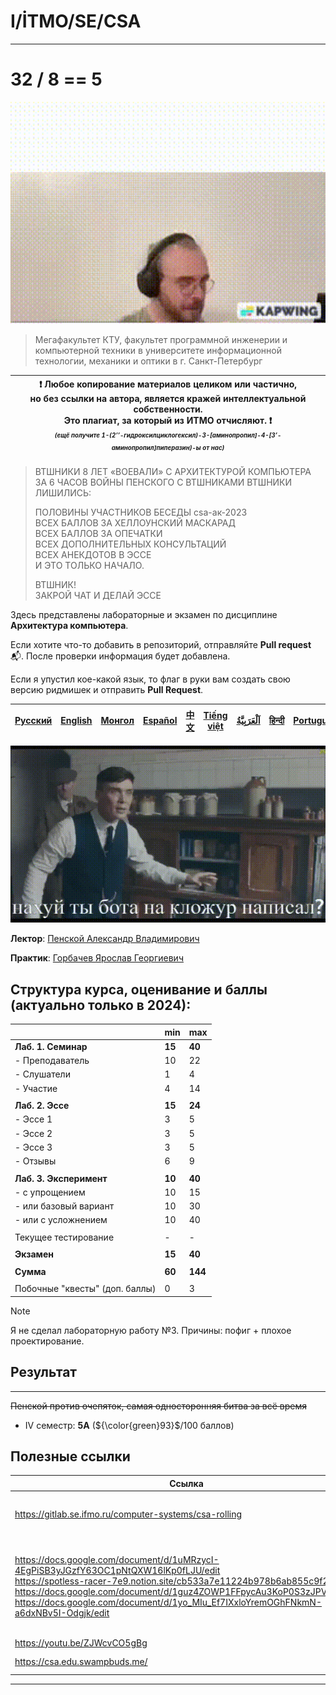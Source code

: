 # I/İTMO/SE/CSA

---
# 32 / 8 == 5

<p align="center">
    <img src="/img/gifs/Penskoi.gif" alt="Penskoi" width="540"/>
</p>

> Мегафакультет КТУ, факультет программной инженерии и компьютерной техники в университете информационной технологии, механики и оптики в г. Санкт-Петербург

| :exclamation: <b>Любое копирование материалов целиком или частично,<br>но без ссылки на автора, является кражей интеллектуальной собственности.<br>Это плагиат, за который из ИТМО отчисляют.</b> :exclamation:<br><sub><sup><i>(ещё получите 1-(2’’-гидроксилциклогексил)-3-[аминопропил]-4-[3’-аминопропил]пиперазин)-ы от нас)</sup></sub></b> |
|---------------------------------------------------------------------------------------------------------------------------------------------------------------------------------------------------------------------------------------------------------------------------------------------------------------------------------------------------|
> ВТШНИКИ 8 ЛЕТ «ВОЕВАЛИ» С АРХИТЕКТУРОЙ КОМПЬЮТЕРА\
> ЗА 6 ЧАСОВ ВОЙНЫ ПЕНСКОГО С ВТШНИКАМИ ВТШНИКИ ЛИШИЛИСЬ:
>
>ПОЛОВИНЫ УЧАСТНИКОВ БЕСЕДЫ csa-ак-2023\
ВСЕХ БАЛЛОВ ЗА ХЕЛЛОУНСКИЙ МАСКАРАД\
ВСЕХ БАЛЛОВ ЗА ОПЕЧАТКИ\
ВСЕХ ДОПОЛНИТЕЛЬНЫХ КОНСУЛЬТАЦИЙ\
ВСЕХ АНЕКДОТОВ В ЭССЕ\
И ЭТО ТОЛЬКО НАЧАЛО.
> 
> ВТШНИК!\
> ЗАКРОЙ ЧАТ И ДЕЛАЙ ЭССЕ

Здесь представлены лабораторные и экзамен по дисциплине **Архитектура компьютера**.

Если хотите что-то добавить в репозиторий, отправляйте **Pull request** :mailbox_with_mail:. После проверки информация будет добавлена.

Если я упустил кое-какой язык, то флаг в руки вам создать свою версию ридмишек и отправить **Pull Request**.

| [<strong>Русский</strong>](https://github.com/XVIIStarPlatinum/itmo/blob/master/Software%20Engineering/README.md) | [<strong>English</strong>](https://github.com/XVIIStarPlatinum/itmo/blob/master/Software%20Engineering/Computer%20Architecture/.docs/README_EN.md) | [<strong>Монгол</strong>](https://github.com/XVIIStarPlatinum/itmo/blob/master/Software%20Engineering/Computer%20Architecture/.docs/README_MN.md) | [<strong>Español</strong>](https://github.com/XVIIStarPlatinum/itmo/blob/master/Software%20Engineering/Computer%20Architecture/.docs/README_ES.md) | [<strong>中文</strong>](https://github.com/XVIIStarPlatinum/itmo/blob/master/Software%20Engineering/Computer%20Architecture/.docs/README_CN.md) | [<strong>Tiếng việt</strong>](https://github.com/XVIIStarPlatinum/itmo/blob/master/Software%20Engineering/Computer%20Architecture/.docs/README_VN.md) | [<strong><p dir="rtl" lang="ar">اَلْعَرَبِيَّةُ</p></strong>](https://github.com/XVIIStarPlatinum/itmo/blob/master/Software%20Engineering/Computer%20Architecture/.docs/README_AR.md) | [<strong>हिन्दी</strong>](https://github.com/XVIIStarPlatinum/itmo/blob/master/Software%20Engineering/Computer%20Architecture/.docs/README_IN.md) | [<strong>Português</strong>](https://github.com/XVIIStarPlatinum/itmo/blob/master/Software%20Engineering/Computer%20Architecture/.docs/README_PT.md) |
|-------------------------------------------------------------------------------------------------------------------|----------------------------------------------------------------------------------------------------------------------------------------------------|---------------------------------------------------------------------------------------------------------------------------------------------------|----------------------------------------------------------------------------------------------------------------------------------------------------|-----------------------------------------------------------------------------------------------------------------------------------------------|-------------------------------------------------------------------------------------------------------------------------------------------------------|---------------------------------------------------------------------------------------------------------------------------------------------------------------------------------------|---------------------------------------------------------------------------------------------------------------------------------------------------|------------------------------------------------------------------------------------------------------------------------------------------------------|

![clojure](/img/gifs/consultation.gif)

**Лектор**: [Пенской Александр Владимирович](https://my.itmo.ru/persons/142415)

**Практик**: [Горбачев Ярослав Георгиевич](https://my.itmo.ru/persons/172909)

## Структура курса, оценивание и баллы (актуально только в 2024):
|                                | min    | max     |
|--------------------------------|--------|---------|
| **Лаб. 1. Семинар**            | **15** | **40**  |
| - Преподаватель                | 10     | 22      |
| - Слушатели                    | 1      | 4       |
| - Участие                      | 4      | 14      |
|                                |        |         |
| **Лаб. 2. Эссе**               | **15** | **24**  |
| - Эссе 1                       | 3      | 5       |
| - Эссе 2                       | 3      | 5       |
| - Эссе 3                       | 3      | 5       |
| - Отзывы                       | 6      | 9       |
|                                |        |         |
| **Лаб. 3. Эксперимент**        | **10** | **40**  |
| - с упрощением                 | 10     | 15      |
| - или базовый вариант          | 10     | 30      |
| - или с усложнением            | 10     | 40      |
|                                |        |         |
| Текущее тестирование           | -      | -       |
|                                |        |         |
| **Экзамен**                    | **15** | **40**  |
|                                |        |         |
| **Сумма**                      | **60** | **144** |
|                                |        |         |
| Побочные "квесты" (доп. баллы) | 0      | 3       |

> [!NOTE]
> Я не сделал лабораторную работу №3. Причины: пофиг + плохое проектирование.

## Результат

---
<s>Пенской против очепяток, самая односторонняя битва за всё время</s>
- IV семестр: **5A** (${\color{green}93}$/100 баллов)
## Полезные ссылки
| Ссылка                                                                                                                                                                                                                                                                                                                          | Описание                                                                                                   |
|---------------------------------------------------------------------------------------------------------------------------------------------------------------------------------------------------------------------------------------------------------------------------------------------------------------------------------|------------------------------------------------------------------------------------------------------------|
| https://gitlab.se.ifmo.ru/computer-systems/csa-rolling                                                                                                                                                                                                                                                                          | Вся информация о курсе (ПРЯМ ВСЯ!)                                                                         |
| https://docs.google.com/document/d/1uMRzycI-4EgPiSB3yJGzfY63OC1pNtQXW16lKp0fLJU/edit<br>https://spotless-racer-7e9.notion.site/cb533a7e11224b978b6ab855c9f254bd<br>https://docs.google.com/document/d/1guz4ZOWP1FFpycAu3KoP0S3zJPVW64zD<br>https://docs.google.com/document/d/1yo_MIu_Ef7IXxloYremOGhFNkmN-a6dxNBv5I-Odgjk/edit | Документы со всеми расписанными билетами. Заметьте, что содержимое второй части отличаются от года к году. |
| https://youtu.be/ZJWcvCO5gBg                                                                                                                                                                                                                                                                                                    | 32/8==?                                                                                                    |
| https://csa.edu.swampbuds.me/                                                                                                                                                                                                                                                                                                   | Слайды лекции                                                                                              |

---